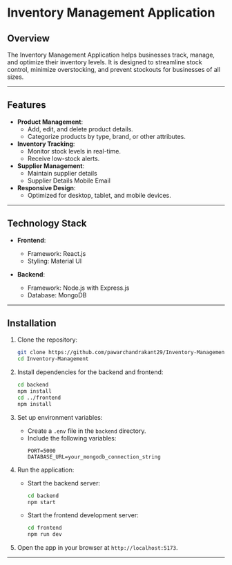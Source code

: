 # Inventory Management Application

## Overview
The Inventory Management Application helps businesses track, manage, and optimize their inventory levels. It is designed to streamline stock control, minimize overstocking, and prevent stockouts for businesses of all sizes.

---

## Features

- **Product Management**:
  - Add, edit, and delete product details.
  - Categorize products by type, brand, or other attributes.
- **Inventory Tracking**:
  - Monitor stock levels in real-time.
  - Receive low-stock alerts.
- **Supplier Management**:
  - Maintain supplier details
  - Supplier Details Mobile Email
- **Responsive Design**:
  - Optimized for desktop, tablet, and mobile devices.

---

## Technology Stack

- **Frontend**:
  - Framework: React.js
  - Styling: Material UI

- **Backend**:
  - Framework: Node.js with Express.js
  - Database: MongoDB

---

## Installation

1. Clone the repository:
   ```bash
   git clone https://github.com/pawarchandrakant29/Inventory-Management.git
   cd Inventory-Management
   ```

2. Install dependencies for the backend and frontend:
   ```bash
   cd backend
   npm install
   cd ../frontend
   npm install
   ```

3. Set up environment variables:
   - Create a `.env` file in the `backend` directory.
   - Include the following variables:
     ```env
     PORT=5000
     DATABASE_URL=your_mongodb_connection_string
     ```

4. Run the application:
   - Start the backend server:
     ```bash
     cd backend
     npm start
     ```
   - Start the frontend development server:
     ```bash
     cd frontend
     npm run dev
     ```

5. Open the app in your browser at `http://localhost:5173`.

---
